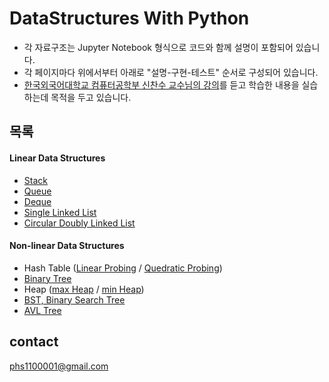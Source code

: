 # DataStructures With Python
- 각 자료구조는 Jupyter Notebook 형식으로 코드와 함께 설명이 포함되어 있습니다.
- 각 페이지마다 위에서부터 아래로 "설명-구현-테스트" 순서로 구성되어 있습니다.
- [한국외국어대학교 컴퓨터공학부 신찬수 교수님의 강의](https://www.youtube.com/@ChanSuShin)를 듣고 학습한 내용을 실습하는데 목적을 두고 있습니다. 

## 목록
#### Linear Data Structures
- [Stack](my_stack.ipynb)
- [Queue](my_queue.ipynb)
- [Deque](my_dequeue.ipynb)
- [Single Linked List](single_linked_list.ipynb)
- [Circular Doubly Linked List](circular_doubly_linked_list.ipynb)

#### Non-linear Data Structures
- Hash Table ([Linear Probing](my_hashTable_linearProbing.ipynb) / [Quedratic Probing](my_hashTable_quedraticProbing.ipynb))
- [Binary Tree](binary_tree.ipynb)
- Heap ([max Heap](max_heap.ipynb) / [min Heap](min_heap.ipynb))
- [BST, Binary Search Tree](binary_search_tree.ipynb)
- [AVL Tree](AVL_tree.ipynb)

## contact
phs1100001@gmail.com